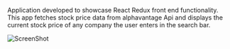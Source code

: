Application developed to showcase React Redux front end functionality. This app fetches stock price data from alphavantage Api and displays the current stock price of any company the user enters in the search bar. 

![ScreenShot](https://raw.github.com/sprice36/CiscoCodingChallenge/master/src/img/screenshot1.JPG)
